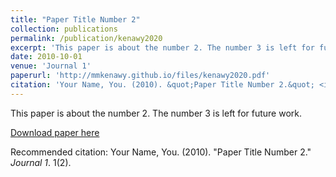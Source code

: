 ```yaml
---
title: "Paper Title Number 2"
collection: publications
permalink: /publication/kenawy2020
excerpt: 'This paper is about the number 2. The number 3 is left for future work.'
date: 2010-10-01
venue: 'Journal 1'
paperurl: 'http://mmkenawy.github.io/files/kenawy2020.pdf'
citation: 'Your Name, You. (2010). &quot;Paper Title Number 2.&quot; <i>Journal 1</i>. 1(2).'
---
```

This paper is about the number 2. The number 3 is left for future work.

[Download paper here](http://mmkenawy.github.io/files/kenawy2020.pdf)

Recommended citation: Your Name, You. (2010). "Paper Title Number 2." <i>Journal 1</i>. 1(2).
